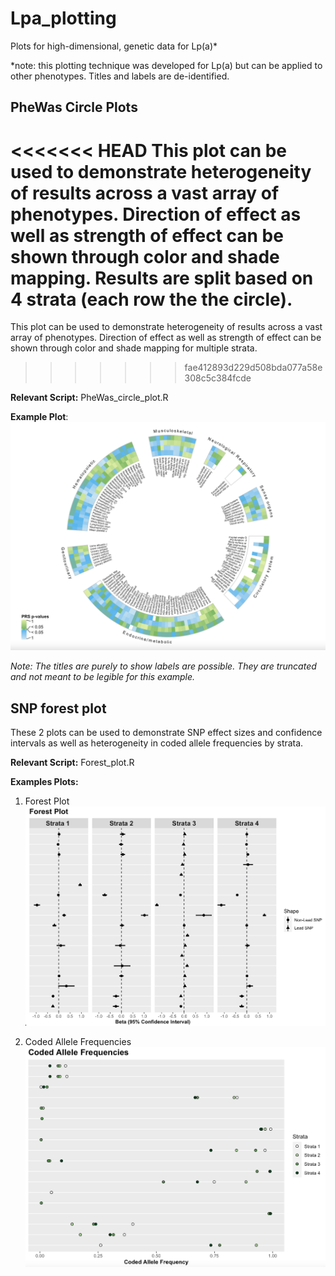 # Lpa_plotting
Plots for high-dimensional, genetic data for  Lp(a)*

*note: this plotting technique was developed for Lp(a) but can be applied to other phenotypes. Titles and labels are de-identified. 

## PheWas Circle Plots
<<<<<<< HEAD
This plot can be used to demonstrate heterogeneity of results across a vast array of phenotypes. Direction of effect as well as strength of effect can be shown through color and shade mapping. Results are split based on 4 strata (each row the the circle). 
=======
This plot can be used to demonstrate heterogeneity of results across a vast array of phenotypes. Direction of effect as well as strength of effect can be shown through color and shade mapping for multiple strata.  
>>>>>>> fae412893d229d508bda077a58e308c5c384fcde

**Relevant Script:** PheWas_circle_plot.R

**Example Plot**:
![](circle_plot_example.png)

*Note: The titles are purely to show labels are possible. They are truncated and not meant to be legible for this example.*

## SNP forest plot
These 2 plots can be used to demonstrate SNP effect sizes and confidence intervals as well as heterogeneity in coded allele frequencies by strata. 

**Relevant Script:** Forest_plot.R

**Examples Plots:**

1. Forest Plot
![](forest_plot_example.png)

2. Coded Allele Frequencies 
![](caf_plot_example.png)


